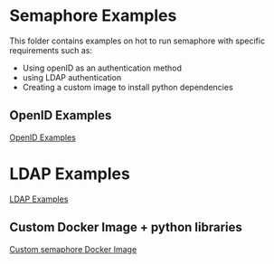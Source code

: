 # Semaphore Examples
This folder contains examples on hot to run semaphore with specific requirements such as:

- Using openID as an authentication method
- using LDAP authentication
- Creating a custom image to install python dependencies


## OpenID Examples
[OpenID Examples](/examples/openid/READM.md)

# LDAP Examples
[LDAP Examples](/examples/ldap/README.md)

## Custom Docker Image + python libraries
[Custom semaphore Docker Image](/examples/Custom-Python-Libs-On-Docker/READM.md)